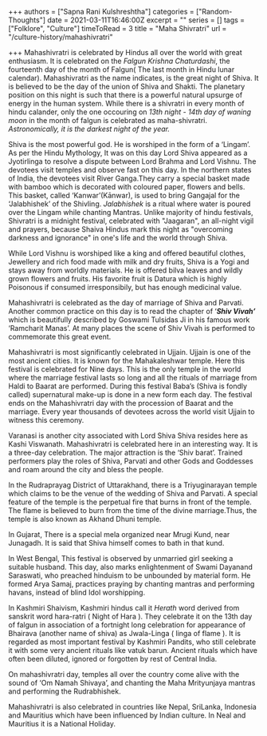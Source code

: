 +++
authors = ["Sapna Rani Kulshreshtha"]
categories = ["Random-Thoughts"]
date = 2021-03-11T16:46:00Z
excerpt = ""
series = []
tags = ["Folklore", "Culture"]
timeToRead = 3
title = "Maha Shivratri"
url = "/culture-history/mahashivratri"

+++
Mahashivratri is celebrated by Hindus all over the world with great enthusiasm. It is celebrated on the _Falgun Krishna Chaturdashi_, the fourteenth day of the month of Falgun( The last month in Hindu lunar calendar). Mahashivratri as the name indicates, is the great night of Shiva. It is believed to be the day of the union of Shiva and Shakti. The planetary position on this night is such that there is a powerful natural upsurge of energy in the human system. While there is a shivratri in every month of hindu calander, only the one occouring on _13th night - 14th day of waning moon_ in the month of falgun is celebrated as maha-shivratri.  _Astronomically, it is the darkest night of the year._

Shiva is the most powerful god. He is worshiped in the form of a ‘Lingam’. As per the Hindu Mythology, It was on this day Lord Shiva appeared as a Jyotirlinga to resolve a dispute between Lord Brahma and Lord Vishnu. The devotees visit temples and observe fast on this day. In the northern states of India, the devotees visit River Ganga.They carry a special basket made with bamboo which is decorated with coloured paper, flowers and bells. This basket, called ‘Kanwar’(Kānwar), is used to bring Gangajal for the ‘Jalabhishek’ of the Shivling. _Jalabhishek_ is a ritual where water is poured over the Lingam while chanting Mantras. Unlike majority of hindu festivals, Shivratri is a midnight festival, celebrated with  "Jaagaran", an all-night vigil and prayers, because Shaiva Hindus mark this night as "overcoming darkness and ignorance" in one's life and the world through Shiva.

While Lord Vishnu is worshiped like a king and offered beautiful clothes, Jewellery and rich food made with milk and dry fruits, Shiva is a Yogi and stays away from worldly materials. He is offered bilva leaves and wildly grown flowers and fruits. His favorite fruit is Datura which is highly Poisonous if consumed irresponsibily, but has enough medicinal value. 

Mahashivratri is celebrated as the day of marriage of Shiva and Parvati. Another common practice on this day is to read the chapter of ‘**_Shiv Vivah’_** which is beautifully described by Goswami Tulsidas Ji in his famous work ‘Ramcharit Manas’. At many places the scene of Shiv Vivah is performed to commemorate this great event.

Mahashivratri is most significantly celebrated in Ujjain. Ujjain is one of the most ancient cities. It is known for the Mahakaleshwar temple. Here this festival is celebrated for Nine days. This is the only temple in the world where the marriage festival lasts so long and all the rituals of marriage from Haldi to Baarat are performed. During this festival Baba’s (Shiva is fondly called) supernatural make-up is done in a new form each day. The festival ends on the Mahashivratri day with the procession of Baarat and the marriage. Every year thousands of devotees across the world visit Ujjain to witness this ceremony.

Varanasi is another city associated with Lord Shiva Shiva resides here as Kashi Viswanath. Mahashivratri is celebrated here in an interesting way. It is a three-day celebration. The major attraction is the ‘Shiv barat’. Trained performers play the roles of Shiva, Parvati and other Gods and Goddesses and roam around the city and bless the people.

In the Rudraprayag District of Uttarakhand, there is a Triyuginarayan temple which claims to be the venue of the wedding of Shiva and Parvati. A special feature of the temple is the perpetual fire that burns in front of the temple. The flame is believed to burn from the time of the divine marriage.Thus, the temple is also known as Akhand Dhuni temple.

In Gujarat, There is a special mela organized near Mrugi Kund, near Junagadh. It is said that Shiva himself comes to bath in that kund.

In West Bengal, This festival is observed by unmarried girl seeking a suitable husband. This day, also marks enlightenment of Swami Dayanand Saraswati, who preached hinduism to be unbounded by material form. He formed Arya Samaj, practices praying by chanting mantras and performing havans, instead of blind Idol worshipping.

In Kashmiri Shaivism, Kashmiri hindus call it _Herath_  word derived from sanskrit word hara-ratri ( Night of Hara ). They celebrate it on the 13th day of falgun in association of a fortnight long celebration for appearance of Bhairava (another name of shiva) as Jwala-Linga ( linga of flame ).  It is regarded as most important festival by Kashmiri Pandits, who still celebrate it with some very ancient rituals like vatuk barun. Ancient rituals which have often been diluted, ignored or forgotten by rest of Central India.  

On mahashivratri day, temples all over the country come alive with the sound of ‘Om Namah Shivaya’, and chanting the Maha Mrityunjaya mantras and performing the Rudrabhishek.

Mahashivratri is also celebrated in countries like Nepal, SriLanka, Indonesia and Mauritius which have been influenced by Indian culture. In Neal and Mauritius it is a National Holiday.